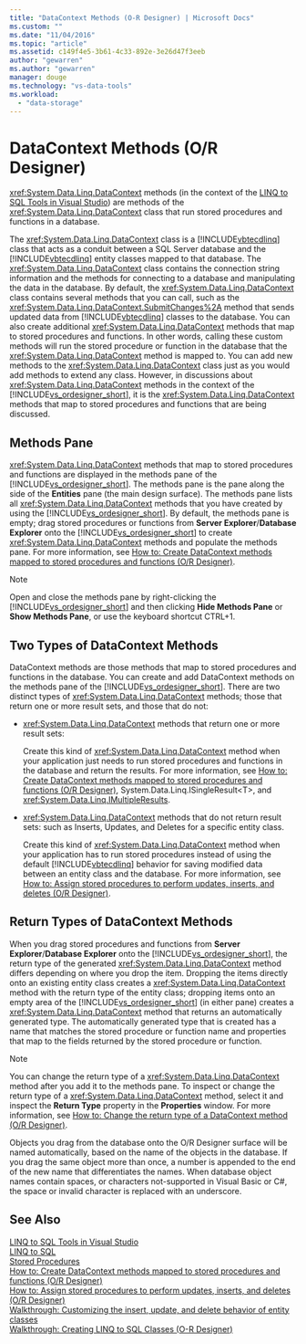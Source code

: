 ```yaml
---
title: "DataContext Methods (O-R Designer) | Microsoft Docs"
ms.custom: ""
ms.date: "11/04/2016"
ms.topic: "article"
ms.assetid: c149f4e5-3b61-4c33-892e-3e26d47f3eeb
author: "gewarren"
ms.author: "gewarren"
manager: douge
ms.technology: "vs-data-tools"
ms.workload: 
  - "data-storage"
---
```

# DataContext Methods (O/R Designer)
<xref:System.Data.Linq.DataContext> methods (in the context of the [LINQ to SQL Tools in Visual Studio](../data-tools/linq-to-sql-tools-in-visual-studio2.md)) are methods of the <xref:System.Data.Linq.DataContext> class that run stored procedures and functions in a database.  
  
 The <xref:System.Data.Linq.DataContext> class is a [!INCLUDE[vbtecdlinq](../data-tools/includes/vbtecdlinq_md.md)] class that acts as a conduit between a SQL Server database and the [!INCLUDE[vbtecdlinq](../data-tools/includes/vbtecdlinq_md.md)] entity classes mapped to that database. The <xref:System.Data.Linq.DataContext> class contains the connection string information and the methods for connecting to a database and manipulating the data in the database. By default, the <xref:System.Data.Linq.DataContext> class contains several methods that you can call, such as the <xref:System.Data.Linq.DataContext.SubmitChanges%2A> method that sends updated data from [!INCLUDE[vbtecdlinq](../data-tools/includes/vbtecdlinq_md.md)] classes to the database. You can also create additional <xref:System.Data.Linq.DataContext> methods that map to stored procedures and functions. In other words, calling these custom methods will run the stored procedure or function in the database that the <xref:System.Data.Linq.DataContext> method is mapped to. You can add new methods to the <xref:System.Data.Linq.DataContext> class just as you would add methods to extend any class. However, in discussions about <xref:System.Data.Linq.DataContext> methods in the context of the [!INCLUDE[vs_ordesigner_short](../data-tools/includes/vs_ordesigner_short_md.md)], it is the <xref:System.Data.Linq.DataContext> methods that map to stored procedures and functions that are being discussed.  
  
## Methods Pane  
 <xref:System.Data.Linq.DataContext> methods that map to stored procedures and functions are displayed in the methods pane of the [!INCLUDE[vs_ordesigner_short](../data-tools/includes/vs_ordesigner_short_md.md)]. The methods pane is the pane along the side of the **Entities** pane (the main design surface). The methods pane lists all <xref:System.Data.Linq.DataContext> methods that you have created by using the [!INCLUDE[vs_ordesigner_short](../data-tools/includes/vs_ordesigner_short_md.md)]. By default, the methods pane is empty; drag stored procedures or functions from **Server Explorer**/**Database Explorer** onto the [!INCLUDE[vs_ordesigner_short](../data-tools/includes/vs_ordesigner_short_md.md)] to create <xref:System.Data.Linq.DataContext> methods and populate the methods pane. For more information, see [How to: Create DataContext methods mapped to stored procedures and functions (O/R Designer)](../data-tools/how-to-create-datacontext-methods-mapped-to-stored-procedures-and-functions-o-r-designer.md).  
  
> [!NOTE]
>  Open and close the methods pane by right-clicking the [!INCLUDE[vs_ordesigner_short](../data-tools/includes/vs_ordesigner_short_md.md)] and then clicking **Hide Methods Pane** or **Show Methods Pane**, or use the keyboard shortcut CTRL+1.  
  
## Two Types of DataContext Methods  
 DataContext methods are those methods that map to stored procedures and functions in the database. You can create and add DataContext methods on the methods pane of the [!INCLUDE[vs_ordesigner_short](../data-tools/includes/vs_ordesigner_short_md.md)]. There are two distinct types of <xref:System.Data.Linq.DataContext> methods; those that return one or more result sets, and those that do not:  
  
-   <xref:System.Data.Linq.DataContext> methods that return one or more result sets:  
  
     Create this kind of <xref:System.Data.Linq.DataContext> method when your application just needs to run stored procedures and functions in the database and return the results. For more information, see [How to: Create DataContext methods mapped to stored procedures and functions (O/R Designer)](../data-tools/how-to-create-datacontext-methods-mapped-to-stored-procedures-and-functions-o-r-designer.md), System.Data.Linq.ISingleResult\<T>, and <xref:System.Data.Linq.IMultipleResults>.  
  
-   <xref:System.Data.Linq.DataContext> methods that do not return result sets: such as Inserts, Updates, and Deletes for a specific entity class.  
  
     Create this kind of <xref:System.Data.Linq.DataContext> method when your application has to run stored procedures instead of using the default [!INCLUDE[vbtecdlinq](../data-tools/includes/vbtecdlinq_md.md)] behavior for saving modified data between an entity class and the database. For more information, see [How to: Assign stored procedures to perform updates, inserts, and deletes (O/R Designer)](../data-tools/how-to-assign-stored-procedures-to-perform-updates-inserts-and-deletes-o-r-designer.md).  
  
## Return Types of DataContext Methods  
 When you drag stored procedures and functions from **Server Explorer**/**Database Explorer** onto the [!INCLUDE[vs_ordesigner_short](../data-tools/includes/vs_ordesigner_short_md.md)], the return type of the generated <xref:System.Data.Linq.DataContext> method differs depending on where you drop the item. Dropping the items directly onto an existing entity class creates a <xref:System.Data.Linq.DataContext> method with the return type of the entity class; dropping items onto an empty area of the [!INCLUDE[vs_ordesigner_short](../data-tools/includes/vs_ordesigner_short_md.md)] (in either pane) creates a <xref:System.Data.Linq.DataContext> method that returns an automatically generated type. The automatically generated type that is created has a name that matches the stored procedure or function name and properties that map to the fields returned by the stored procedure or function.  
  
> [!NOTE]
>  You can change the return type of a <xref:System.Data.Linq.DataContext> method after you add it to the methods pane. To inspect or change the return type of a <xref:System.Data.Linq.DataContext> method, select it and inspect the **Return Type** property in the **Properties** window. For more information, see [How to: Change the return type of a DataContext method (O/R Designer)](../data-tools/how-to-change-the-return-type-of-a-datacontext-method-o-r-designer.md).  
  
 Objects you drag from the database onto the O/R Designer surface will be named automatically, based on the name of the objects in the database. If you drag the same object more than once, a number is appended to the end of the new name that differentiates the names. When database object names contain spaces, or characters not-supported in Visual Basic or C#, the space or invalid character is replaced with an underscore.  
  
## See Also  
 [LINQ to SQL Tools in Visual Studio](../data-tools/linq-to-sql-tools-in-visual-studio2.md)   
 [LINQ to SQL](/dotnet/framework/data/adonet/sql/linq/index)   
 [Stored Procedures](/dotnet/framework/data/adonet/sql/linq/stored-procedures)   
 [How to: Create DataContext methods mapped to stored procedures and functions (O/R Designer)](../data-tools/how-to-create-datacontext-methods-mapped-to-stored-procedures-and-functions-o-r-designer.md)   
 [How to: Assign stored procedures to perform updates, inserts, and deletes (O/R Designer)](../data-tools/how-to-assign-stored-procedures-to-perform-updates-inserts-and-deletes-o-r-designer.md)   
 [Walkthrough: Customizing the insert, update, and delete behavior of entity classes](../data-tools/walkthrough-customizing-the-insert-update-and-delete-behavior-of-entity-classes.md)   
 [Walkthrough: Creating LINQ to SQL Classes (O-R Designer)](how-to-create-linq-to-sql-classes-mapped-to-tables-and-views-o-r-designer.md)